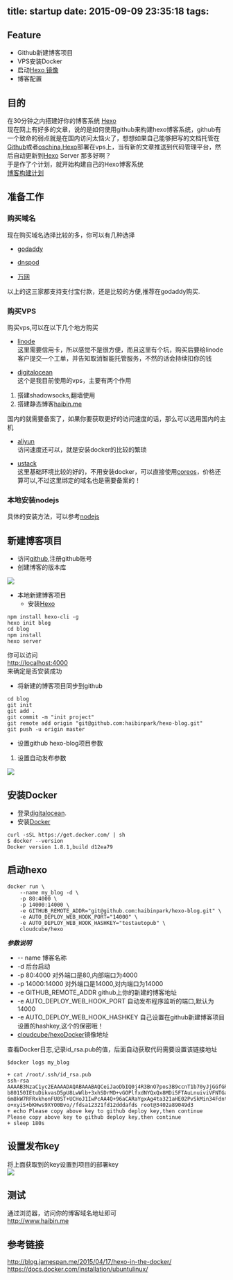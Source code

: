 title: startup
date: 2015-09-09 23:35:18
tags:
---
## Feature  
- Github新建博客项目  
- VPS安装Docker  
- 启动[Hexo 镜像][hexo_blog_image]
- 博客配置  


[hexo_blog_image]:https://hub.docker.com/r/cloudcube/hexo/  

## 目的
在30分钟之内搭建好你的博客系统 [Hexo][hexo_link]  
现在网上有好多的文章，说的是如何使用github来构建hexo博客系统，github有一个致命的弱点就是在国内访问太恼火了，想想如果自己能够把写的文档托管在[Github][github_link]或者[oschina][oschina_link],[Hexo][hexo_link]部署在vps上，当有新的文章推送到代码管理平台，然后自动更新到[Hexo][hexo_link] Server 那多好啊？  
于是作了个计划，就开始构建自己的Hexo博客系统  
[博客构建计划][blog_plan_link]  
  
<!-- more -->  


## 准备工作 
### 购买域名 
现在购买域名选择比较的多，你可以有几种选择   

- [godaddy][godaddy_link]  
 
- [dnspod][dnspod_link]  


- [万网][net_link]  


以上的这三家都支持支付宝付款，还是比较的方便,推荐在godaddy购买.    


[godaddy_link]:http://www.godaddy.com  
[dnspod_link]:http://www.dnspod.cn  
[net_link]:http://www.net.cn  


### 购买VPS  
购买vps,可以在以下几个地方购买  

- [linode][linode_link]  
这里需要信用卡，所以感觉不是很方便，而且这里有个坑，购买后要给linode客户提交一个工单，并告知取消智能托管服务，不然的话会持续扣你的钱  

- [digitalocean][digitalocean_link]  
这个是我目前使用的vps，主要有两个作用  
1) 搭建shadowsocks,翻墙使用  
2) 搭建静态博客[haibin.me][haibin_link]  

国内的就需要备案了，如果你要获取更好的访问速度的话，那么可以选用国内的主机  

- [aliyun][aliyun_link]  
访问速度还可以，就是安装docker的比较的繁琐  

- [ustack][ustack_link]  
这里基础环境比较的好的，不用安装docker，可以直接使用[coreos][coreos_link]，价格还算可以,不过这里绑定的域名也是需要备案的！  
  
  
[linode_link]:http://www.linode.com  
[haibin_link]:http://www.haibin.me  
[aliyun_link]:http://www.aliyun.com  
[coreos_link]:http://www.coreos.com  
[ustack_link]:http://www.ustack.com  


### 本地安装nodejs
具体的安装方法，可以参考[nodejs][nodejs_link]  


[nodejs_link]:https://nodejs.org/en/

## 新建博客项目  
- 访问[github][github_link],注册github账号
- 创建博客的版本库    


<image src="http://7xlp7m.com1.z0.glb.clouddn.com/创建版本库.png">  


- 本地新建博客项目  
	- 安装[Hexo][hexo_link]  
	
``` 
npm install hexo-cli -g  
hexo init blog  
cd blog  
npm install
hexo server
```

你可以访问  
<http://localhost:4000>  
来确定是否安装成功  

- 将新建的博客项目同步到github  

``` 
cd blog
git init
git add .
git commit -m "init project"
git remote add origin "git@github.com:haibinpark/hexo-blog.git"
git push -u origin master 
```

- 设置github hexo-blog项目参数  

1) 设置自动发布参数  
<image src="http://7xlp7m.com1.z0.glb.clouddn.com/设置自动发布参数.png" />  
  
## 安装Docker  
+ 登录[digitalocean][digitalocean_link].
+ 安装[Docker][docker_link]  
 
 ```  
 curl -sSL https://get.docker.com/ | sh  
 $ docker --version  
 Docker version 1.8.1,build d12ea79  
 ```

[docker_link]:http://www.docker.io  
## 启动hexo  
```
docker run \
    --name my_blog -d \
    -p 80:4000 \
    -p 14000:14000 \
    -e GITHUB_REMOTE_ADDR="git@github.com:haibinpark/hexo-blog.git" \
    -e AUTO_DEPLOY_WEB_HOOK_PORT="14000" \
    -e AUTO_DEPLOY_WEB_HOOK_HASHKEY="testautopub" \
    cloudcube/hexo  
```   

***参数说明***  

+ -- name 博客名称  
+ -d 后台启动  
+ -p 80:4000 对外端口是80,内部端口为4000  
+ -p 14000:14000 对外端口是14000,对内端口为14000  
+ -e GITHUB_REMOTE_ADDR github上你的新建的博客地址  
+ -e AUTO_DEPLOY_WEB_HOOK_PORT  自动发布程序监听的端口,默认为14000  
+ -e AUTO_DEPLOY_WEB_HOOK_HASHKEY  自己设置在github新建博客项目设置的hashkey,这个的保密哦！
+ [cloudcube/hexo][hexo_docker_link][Docker][docker_link]镜像地址  



查看Docker日志,记录id_rsa.pub的值，后面自动获取代码需要设置该链接地址    

```  
$docker logs my_blog  

+ cat /root/.ssh/id_rsa.pub
ssh-rsa AAAAB3NzaC1yc2EAAAADAQABAAABAQCeiJaoDbIQ0j4R3BnO7pos3B9ccnT1b70yJjGGfGRPr4CUmhRSBmqn4d829wxI1vff3m5XpJKHiHr
b80150IEtuDikvasD5pU8LwWlb+3xhSDrMD+vGOPlfxdNYQxQx8MDi5FTAuLnuiviVFNTGaqM+3wmKAY/H7VzftgrgoyMZzs2RVtIeHBVl8ALWn8Ocg
6m8kW7RFRxkhonFU0ST+UCHoJ1IwPcAA4Q+96aCARaYgxAg4ta321aHE02PvSkMin34FdntW5uoQWAhB2zHYuHq32DfIs4ZR/HvpwC18xXuvo34JwX1
o+xyiS+bKHws9XYO0Bvo//fdsa12321fd12dddafds root@3402a89049d3
+ echo Please copy above key to github deploy key,then continue
Please copy above key to github deploy key,then continue
+ sleep 180s

```  



[hexo_docker_link]:https://hub.docker.com/r/cloudcube/hexo/  
## 设置发布key  
将上面获取到的key设置到项目的部署key  
<image src="http://7xlp7m.com1.z0.glb.clouddn.com/设置部署key.png" />  


## 测试  
通过浏览器，访问你的博客域名地址即可  
<http://www.haibin.me>

## 参考链接  
<http://blog.jamespan.me/2015/04/17/hexo-in-the-docker/>  
<https://docs.docker.com/installation/ubuntulinux/>  


[hexo_link]:http://hexo.io  
[digitalocean_link]:https://www.digitalocean.com/?refcode=e211668f3c86    
[blog_plan_link]:http://naotu.baidu.com/file/7235a00854a4983dd5bf4d1daf590ab4?token=00d7ba69e5749502  
[github_link]:http://github.com  
[oschina_link]:http://www.oschina.net  